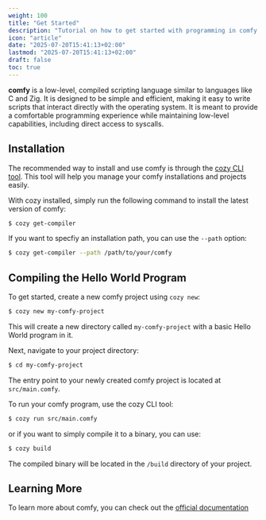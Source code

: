 ```yaml
---
weight: 100
title: "Get Started"
description: "Tutorial on how to get started with programming in comfy."
icon: "article"
date: "2025-07-20T15:41:13+02:00"
lastmod: "2025-07-20T15:41:13+02:00"
draft: false
toc: true
---
```


**comfy** is a low-level, compiled scripting language similar to languages like C and Zig. It is designed to be simple and efficient, making it easy to write scripts that interact directly with the operating system. It is meant to provide a comfortable programming experience while maintaining low-level capabilities, including direct access to syscalls.

## Installation

The recommended way to install and use comfy is through the [cozy CLI tool](https://github.com/comfy-lang/cozy). This tool will help you manage your comfy installations and projects easily.

With cozy installed, simply run the following command to install the latest version of comfy:

```bash
$ cozy get-compiler
```

If you want to specfiy an installation path, you can use the `--path` option:

```bash
$ cozy get-compiler --path /path/to/your/comfy
```

## Compiling the Hello World Program

To get started, create a new comfy project using `cozy new`:

```bash
$ cozy new my-comfy-project
```

This will create a new directory called `my-comfy-project` with a basic Hello World program in it.

Next, navigate to your project directory:

```bash
$ cd my-comfy-project
```

The entry point to your newly created comfy project is located at `src/main.comfy`.

To run your comfy program, use the cozy CLI tool:

```bash
$ cozy run src/main.comfy
```

or if you want to simply compile it to a binary, you can use:

```bash
$ cozy build
```

The compiled binary will be located in the `/build` directory of your project.

## Learning More
To learn more about comfy, you can check out the [official documentation](https://docs.comfylang.org)